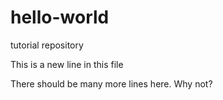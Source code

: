 # hello-world
tutorial repository

This is a new line in this file

There should be many more lines here. Why not?
